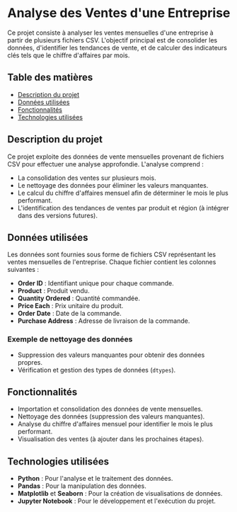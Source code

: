 # Analyse des Ventes d'une Entreprise

Ce projet consiste à analyser les ventes mensuelles d'une entreprise à partir de plusieurs fichiers CSV. L'objectif principal est de consolider les données, d'identifier les tendances de vente, et de calculer des indicateurs clés tels que le chiffre d'affaires par mois.

## Table des matières
- [Description du projet](#description-du-projet)
- [Données utilisées](#données-utilisées)
- [Fonctionnalités](#fonctionnalités)
- [Technologies utilisées](#technologies-utilisées)

## Description du projet

Ce projet exploite des données de vente mensuelles provenant de fichiers CSV pour effectuer une analyse approfondie. L'analyse comprend :
- La consolidation des ventes sur plusieurs mois.
- Le nettoyage des données pour éliminer les valeurs manquantes.
- Le calcul du chiffre d'affaires mensuel afin de déterminer le mois le plus performant.
- L'identification des tendances de ventes par produit et région (à intégrer dans des versions futures).

## Données utilisées

Les données sont fournies sous forme de fichiers CSV représentant les ventes mensuelles de l'entreprise. Chaque fichier contient les colonnes suivantes :
- **Order ID** : Identifiant unique pour chaque commande.
- **Product** : Produit vendu.
- **Quantity Ordered** : Quantité commandée.
- **Price Each** : Prix unitaire du produit.
- **Order Date** : Date de la commande.
- **Purchase Address** : Adresse de livraison de la commande.

### Exemple de nettoyage des données
- Suppression des valeurs manquantes pour obtenir des données propres.
- Vérification et gestion des types de données (`dtypes`).
  
## Fonctionnalités

- Importation et consolidation des données de vente mensuelles.
- Nettoyage des données (suppression des valeurs manquantes).
- Analyse du chiffre d'affaires mensuel pour identifier le mois le plus performant.
- Visualisation des ventes (à ajouter dans les prochaines étapes).

## Technologies utilisées

- **Python** : Pour l'analyse et le traitement des données.
- **Pandas** : Pour la manipulation des données.
- **Matplotlib** et **Seaborn** : Pour la création de visualisations de données.
- **Jupyter Notebook** : Pour le développement et l'exécution du projet.

